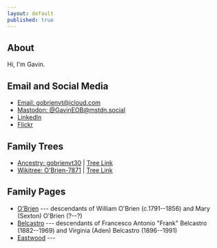 ```yaml
---
layout: default
published: true
---
```


## About
Hi, I'm Gavin.

## Email and Social Media
* [Email: gobrienvt@icloud.com](mailto:gobrienvt@icloud.com)
* [Mastodon: @GavinEOB@mstdn.social](https://mstdn.social/@GavinEOB)
* [LinkedIn](https://www.linkedin.com/in/gavineobrien)
* [Flickr](https://flickr.com/photos/183776482@N05/)

## Family Trees
* [Ancestry: gobrienvt30](https://www.ancestry.com/profile/062aafa9-0006-0000-0000-000000000000) \| [Tree Link](https://www.ancestry.com/family-tree/tree/161032669?cfpid=432101210272&dtid=100)
* [Wikitree: O'Brien-7871](https://www.wikitree.com/wiki/O'Brien-7871) \| [Tree Link](https://www.wikitree.com/wiki/O'Brien-7871#Ancestors)

## Family Pages

* [O'Brien](/obrien/) --- descendants of William O'Brien (c.1791--1856) and Mary (Sexton) O'Brien (?--?)
* [Belcastro](/belcastro/) --- descendants of Francesco Antonio "Frank" Belcastro (1882--1969) and Virginia (Aden) Belcastro (1896--1991)
* [Eastwood](/eastwood/) ---

